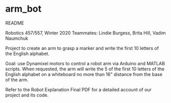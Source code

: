 # arm_bot

README

Robotics 457/557, Winter 2020
Teammates: Lindie Burgess, Brita Hill, Vadim Naumchuk

Project to create an arm to grasp a marker and write the first 10 letters of the English alphabet. 

Goal: use Dynamixel motors to control a robot arm via Arduino and MATLAB scripts. 
When requested, the arm will write the 5 of the first 10 letters of the English alphabet
on a whiteboard no more than 16" distance from the base of the arm. 

Refer to the Robot Explanation Final PDF for a detailed account of our project and its code. 
